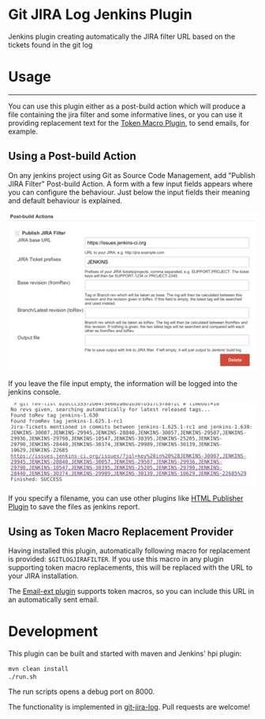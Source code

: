 Git JIRA Log Jenkins Plugin
===========================

Jenkins plugin creating automatically the JIRA filter URL based on the tickets found in the git log

# Usage
-----

You can use this plugin either as a post-build action which will produce a file containing the jira filter and some informative lines,
or you can use it providing replacement text for the [Token Macro Plugin](https://wiki.jenkins-ci.org/display/JENKINS/Token+Macro+Plugin), to send
emails, for example.

## Using a Post-build Action

On any jenkins project using Git as Source Code Management, add "Publish JIRA Filter" Post-build Action. A form with a few
input fields appears where you can configure the behaviour. Just below the input fields their meaning and default behaviour is
explained.

![](/doc/imgs/git-jira-log-post-build-action.png)

If you leave the file input empty, the information will be logged into the jenkins console.

![](/doc/imgs/git-jira-log-post-build-action-console.png)

If you specify a filename, you can use other plugins like [HTML Publisher Plugin](https://wiki.jenkins-ci.org/display/JENKINS/HTML+Publisher+Plugin)
to save the files as jenkins report.

## Using as Token Macro Replacement Provider

Having installed this plugin, automatically following macro for replacement is provided: <code>$GITLOGJIRAFILTER</code>. If you use
this macro in any plugin supporting token macro replacements, this will be replaced with the URL to your JIRA installation.

The [Email-ext plugin](https://wiki.jenkins-ci.org/display/JENKINS/Email-ext+plugin) supports token macros, so you can include this URL
in an automatically sent email.

# Development

This plugin can be built and started with maven and Jenkins' hpi plugin:

```
mvn clean install
./run.sh
```

The run scripts opens a debug port on 8000.

The functionality is implemented in [git-jira-log](https://github.com/paulwellnerbou/git-jira-log). Pull requests are welcome!
